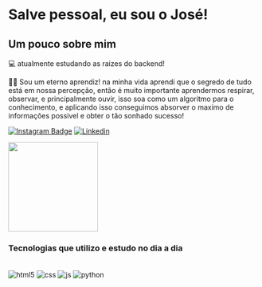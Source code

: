 <h1>Salve pessoal, eu sou o José!</h1>
<h2>Um pouco sobre mim</h2>
💻 atualmente estudando as raizes do backend! 

🧗‍♂️ Sou um eterno aprendiz! na minha vida aprendi que o segredo de tudo está em nossa percepção, então é muito importante aprendermos respirar, observar, e principalmente ouvir, isso soa como um algoritmo para o conhecimento, e aplicando isso conseguimos absorver o maximo de informações possivel e obter o tão sonhado sucesso!

<a href="https://www.instagram.com/iamjose_jr/" target="blank"><img src="https://camo.githubusercontent.com/00c9057088d4dadf977229eb59fe166e135c0c51d5359c777011053ce80178d7/68747470733a2f2f696d672e736869656c64732e696f2f62616467652f496e7374616772616d2d4534343035463f7374796c653d666f722d7468652d6261646765266c6f676f3d696e7374616772616d266c6f676f436f6c6f723d7768697465266c696e6b3d68747470733a2f2f7777772e696e7374616772616d2e636f6d2f6c65656f5f67616d612f" alt="Instagram Badge" data-canonical-src="https://img.shields.io/badge/Instagram-E4405F?style=for-the-badge&amp;logo=instagram&amp;logoColor=white&amp;link=https://www.instagram.com/leeo_gama/" style="max-width: 100%;"></a>
[![Linkedin](	https://img.shields.io/badge/LinkedIn-0077B5?style=for-the-badge&logo=linkedin&logoColor=white)](https://www.linkedin.com/in/jos%C3%A9-antonio-0b732a226/)

<div>
<img height="180em" src="https://github-readme-stats.vercel.app/api?username=stun106&amp;show_icons=true&amp;theme=tokyonight" style="max-width: 100%;">
</div>

<h3>Tecnologias que utilizo e estudo no dia a dia</h3>
  <div style="display: inline_block"><br/>
  <img align="center" alt="html5" src="https://img.shields.io/badge/HTML5-E34F26?style=for-the-badge&logo=html5&logoColor=white" />
  <img align="center" alt="css" src="https://img.shields.io/badge/CSS3-1572B6?style=for-the-badge&logo=css3&logoColor=white" />
  <img align="center" alt="js" src="https://img.shields.io/badge/JavaScript-F7DF1E?style=for-the-badge&logo=javascript&logoColor=black" />
  <img align="center" alt="python" src="https://img.shields.io/badge/Python-14354C?style=for-the-badge&logo=python&logoColor=white" />
  </div>

 
  
